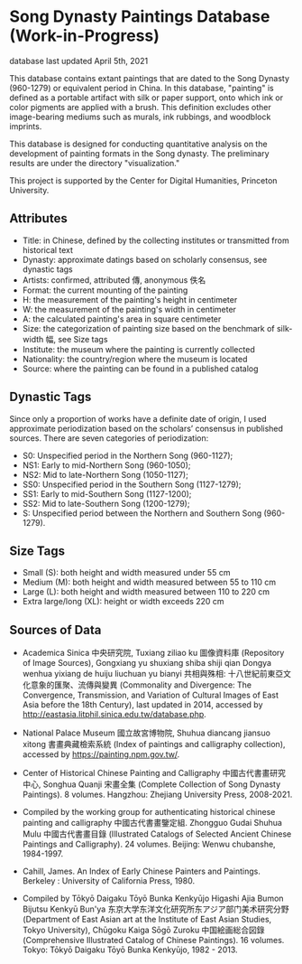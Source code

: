 # Song Dynasty Paintings Database (Work-in-Progress)

database last updated April 5th, 2021

This database contains extant paintings that are dated to the Song Dynasty (960-1279) or equivalent period in China. In this database, "painting" is defined as a portable artifact with silk or paper support, onto which ink or color pigments are applied with a brush. This definition excludes other image-bearing mediums such as murals, ink rubbings, and woodblock imprints. 

This database is designed for conducting quantitative analysis on the development of painting formats in the Song dynasty. The preliminary results are under the directory "visualization."

This project is supported by the Center for Digital Humanities, Princeton University. 



## Attributes
- Title: in Chinese, defined by the collecting institutes or transmitted from historical text
- Dynasty: approximate datings based on scholarly consensus, see dynastic tags
- Artists: confirmed, attributed 傳, anonymous 佚名
- Format: the current mounting of the painting 
- H: the measurement of the painting's height in centimeter
- W: the measurement of the painting's width in centimeter
- A: the calculated painting's area in square centimeter
- Size: the categorization of painting size based on the benchmark of silk-width 幅, see Size tags
- Institute: the museum where the painting is currently collected
- Nationality: the country/region where the museum is located
- Source: where the painting can be found in a published catalog


## Dynastic Tags
Since only a proportion of works have a definite date of origin, I used approximate periodization based on the scholars’ consensus in published sources. There are seven categories of periodization: 

- S0: Unspecified period in the Northern Song (960-1127); 
- NS1: Early to mid-Northern Song (960-1050); 
- NS2: Mid to late-Northern Song (1050-1127); 
- SS0: Unspecified period in the Southern Song (1127-1279); 
- SS1: Early to mid-Southern Song (1127-1200); 
- SS2: Mid to late-Southern Song (1200-1279); 
- S: Unspecified period between the Northern and Southern Song (960-1279). 

## Size Tags
- Small (S): both height and width measured under 55 cm
- Medium (M): both height and width measured between 55 to 110 cm
- Large (L): both height and width measured between 110 to 220 cm
- Extra large/long  (XL): height or width exceeds 220 cm

## Sources of Data

- Academica Sinica 中央研究院, Tuxiang ziliao ku 圖像資料庫 (Repository of Image Sources), Gongxiang yu shuxiang shiba shiji qian Dongya wenhua yixiang de huiju liuchuan yu bianyi 共相與殊相: 十八世紀前東亞文化意象的匯聚、流傳與變異 (Commonality and Divergence: The Convergence, Transmission, and Variation of Cultural Images of East Asia before the 18th Century), last updated in 2014, accessed by http://eastasia.litphil.sinica.edu.tw/database.php.
 
- National Palace Museum 國立故宮博物院, Shuhua diancang jiansuo xitong 書畫典藏檢索系統 (Index of paintings and calligraphy collection), accessed by https://painting.npm.gov.tw/.


- Center of Historical Chinese Painting and Calligraphy 中國古代書畫研究中心, Songhua Quanji 宋畫全集 (Complete Collection of Song Dynasty Paintings). 8 volumes. Hangzhou: Zhejiang University Press, 2008-2021.


- Compiled by the working group for authenticating historical chinese painting and calligraphy 中國古代書畫鑒定組. Zhongguo Gudai Shuhua Mulu 中國古代書畫目錄 (Illustrated Catalogs of Selected Ancient Chinese Paintings and Calligraphy). 24 volumes. Beijing: Wenwu chubanshe, 1984-1997.


- Cahill, James. An Index of Early Chinese Painters and Paintings. Berkeley : University of California Press, 1980.


- Compiled by Tōkyō Daigaku Tōyō Bunka Kenkyūjo Higashi Ajia Bumon Bijutsu Kenkyū Bun'ya 东京大学东洋文化研究所东アジア部门美术研究分野 (Department of East Asian art at the Institute of East Asian Studies, Tokyo University), Chūgoku Kaiga Sōgō Zuroku 中国絵画総合図錄 (Comprehensive Illustrated Catalog of Chinese Paintings). 16 volumes. Tokyo: Tōkyō Daigaku Tōyō Bunka Kenkyūjo, 1982 - 2013. 
